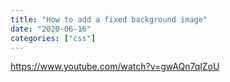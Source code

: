 ```yaml
---
title: "How to add a fixed background image"
date: "2020-06-16"
categories: ["css"]
---
```


https://www.youtube.com/watch?v=gwAQn7qlZoU
